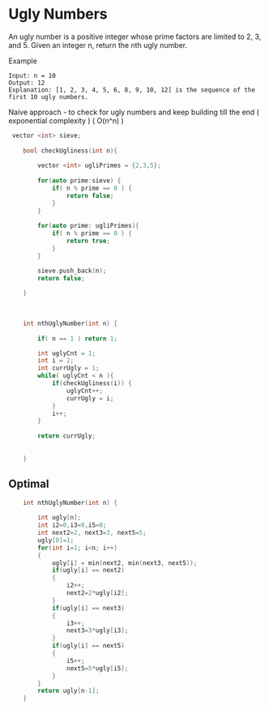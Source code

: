 # Ugly Numbers 

An ugly number is a positive integer whose prime factors are limited to 2, 3, and 5.
Given an integer n, return the nth ugly number.

Example 
```
Input: n = 10
Output: 12
Explanation: [1, 2, 3, 4, 5, 6, 8, 9, 10, 12] is the sequence of the first 10 ugly numbers.
```

Naive approach - to check for ugly numbers and keep building till the end ( exponential complexity ) ( O(n^n) )

```cpp
 vector <int> sieve;
    
    bool checkUgliness(int n){
        
        vector <int> ugliPrimes = {2,3,5};
        
        for(auto prime:sieve) {
            if( n % prime == 0 ) {
                return false;
            }
        }
        
        for(auto prime: ugliPrimes){
            if( n % prime == 0 ) {
                return true;
            }
        }

        sieve.push_back(n);
        return false;
        
    }
    
    
    
    int nthUglyNumber(int n) {
        
        if( n == 1 ) return 1;

        int uglyCnt = 1;
        int i = 2;
        int currUgly = 1;
        while( uglyCnt < n ){      
            if(checkUgliness(i)) {
                uglyCnt++;
                currUgly = i;
            }
            i++;         
        }
          
        return currUgly;
        
        
    }
```

## Optimal 

```cpp
    int nthUglyNumber(int n) {
        
        int ugly[n];
        int i2=0,i3=0,i5=0;
        int next2=2, next3=3, next5=5;
        ugly[0]=1;
        for(int i=1; i<n; i++)
        {
            ugly[i] = min(next2, min(next3, next5));
            if(ugly[i] == next2)
            {
                i2++;
                next2=2*ugly[i2];
            }
            if(ugly[i] == next3)
            {
                i3++;
                next3=3*ugly[i3];
            }
            if(ugly[i] == next5)
            {
                i5++;
                next5=5*ugly[i5];
            }
        }
        return ugly[n-1];
    }
```
